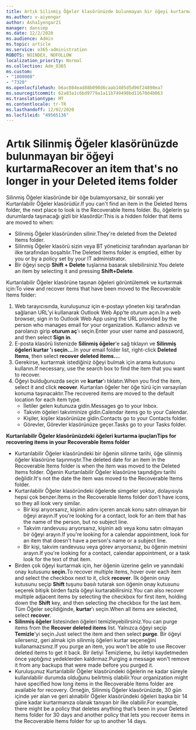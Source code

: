 ```yaml
---
title: Artık Silinmiş Öğeler klasörünüzde bulunmayan bir öğeyi kurtarma
ms.author: v-aiyengar
author: AshaIyengar21
manager: dansimp
ms.date: 12/2/2020
ms.audience: Admin
ms.topic: article
ms.service: o365-administration
ROBOTS: NOINDEX, NOFOLLOW
localization_priority: Normal
ms.collection: Adm_O365
ms.custom:
- "1800008"
- "7320"
ms.openlocfilehash: b6ac084ead88b090d6caab1405d5d96f24890ea7
ms.sourcegitcommit: 62a83a1c6bd9779a1a11b749490bd11670d4b063
ms.translationtype: MT
ms.contentlocale: tr-TR
ms.lasthandoff: 12/02/2020
ms.locfileid: "49565136"
---
```

# <a name="recover-an-item-thats-no-longer-in-your-deleted-items-folder"></a><span data-ttu-id="fa78a-102">Artık Silinmiş Öğeler klasörünüzde bulunmayan bir öğeyi kurtarma</span><span class="sxs-lookup"><span data-stu-id="fa78a-102">Recover an item that's no longer in your Deleted items folder</span></span>

<span data-ttu-id="fa78a-103">Silinmiş Öğeler klasöründe bir öğe bulamıyorsanız, bir sonraki yer Kurtarılabilir Öğeler klasörüdür.</span><span class="sxs-lookup"><span data-stu-id="fa78a-103">If you can't find an item in the Deleted Items folder, the next place to look is the Recoverable Items folder.</span></span> <span data-ttu-id="fa78a-104">Bu, öğelerin şu durumlarda taşınacağı gizli bir klasördür:</span><span class="sxs-lookup"><span data-stu-id="fa78a-104">This is a hidden folder that items are moved to when:</span></span>
- <span data-ttu-id="fa78a-105">Silinmiş Öğeler klasöründen silinir.</span><span class="sxs-lookup"><span data-stu-id="fa78a-105">They're deleted from the Deleted Items folder.</span></span>
- <span data-ttu-id="fa78a-106">Silinmiş Öğeler klasörü sizin veya BT yöneticiniz tarafından ayarlanan bir ilke tarafından boşaltılır.</span><span class="sxs-lookup"><span data-stu-id="fa78a-106">The Deleted Items folder is emptied, either by you or by a policy set by your IT administrator.</span></span>
- <span data-ttu-id="fa78a-107">Bir öğeyi seçip **Shift + Delete** tuşlarına basarak silebilirsiniz.</span><span class="sxs-lookup"><span data-stu-id="fa78a-107">You delete an item by selecting it and pressing **Shift+Delete**.</span></span>

<span data-ttu-id="fa78a-108">Kurtarılabilir Öğeler klasörüne taşınan öğeleri görüntülemek ve kurtarmak için:</span><span class="sxs-lookup"><span data-stu-id="fa78a-108">To view and recover items that have been moved to the Recoverable Items folder:</span></span>
1. <span data-ttu-id="fa78a-109">Web tarayıcısında, kuruluşunuz için e-postayı yöneten kişi tarafından sağlanan URL’yi kullanarak Outlook Web App’te oturum açın.</span><span class="sxs-lookup"><span data-stu-id="fa78a-109">In a web browser, sign in to Outlook Web App using the URL provided by the person who manages email for your organization.</span></span> <span data-ttu-id="fa78a-110">Kullanıcı adınızı ve parolanızı girip **oturum aç**'ı seçin.</span><span class="sxs-lookup"><span data-stu-id="fa78a-110">Enter your user name and password, and then select **Sign in**.</span></span>
1. <span data-ttu-id="fa78a-111">E-posta klasörü listenizde **Silinmiş öğeler**'e sağ tıklayın ve **Silinmiş öğeleri kurtar 'ı seçin...**.</span><span class="sxs-lookup"><span data-stu-id="fa78a-111">In your email folder list, right-click **Deleted Items**, then select **recover deleted items...**.</span></span>
1. <span data-ttu-id="fa78a-112">Gerekirse, kurtarmak istediğiniz öğeyi bulmak için arama kutusunu kullanın.</span><span class="sxs-lookup"><span data-stu-id="fa78a-112">If necessary, use the search box to find the item that you want to recover.</span></span>
1. <span data-ttu-id="fa78a-113">Öğeyi bulduğunuzda seçin ve **kurtar**'ı tıklatın.</span><span class="sxs-lookup"><span data-stu-id="fa78a-113">When you find the item, select it and click **recover**.</span></span>
   <span data-ttu-id="fa78a-114">Kurtarılan öğeler her öğe türü için varsayılan konuma taşınacaktır.</span><span class="sxs-lookup"><span data-stu-id="fa78a-114">The recovered items are moved to the default location for each item type.</span></span>
    - <span data-ttu-id="fa78a-115">İletiler gelen kutunuza gidin.</span><span class="sxs-lookup"><span data-stu-id="fa78a-115">Messages go to your Inbox.</span></span>
    - <span data-ttu-id="fa78a-116">Takvim öğeleri takviminize gidin.</span><span class="sxs-lookup"><span data-stu-id="fa78a-116">Calendar items go to your Calendar.</span></span>
    - <span data-ttu-id="fa78a-117">Kişiler, kişiler klasörünüze gidin.</span><span class="sxs-lookup"><span data-stu-id="fa78a-117">Contacts go to your Contacts folder.</span></span>
    - <span data-ttu-id="fa78a-118">Görevler, Görevler klasörünüze geçer.</span><span class="sxs-lookup"><span data-stu-id="fa78a-118">Tasks go to your Tasks folder.</span></span>

<span data-ttu-id="fa78a-119">**Kurtarılabilir Öğeler klasörünüzdeki öğeleri kurtarma ipuçları**</span><span class="sxs-lookup"><span data-stu-id="fa78a-119">**Tips for recovering items in your Recoverable Items folder**</span></span>

- <span data-ttu-id="fa78a-120">Kurtarılabilir Öğeler klasöründeki bir öğenin silinme tarihi, öğe silinmiş öğeler klasörüne taşınmıştır.</span><span class="sxs-lookup"><span data-stu-id="fa78a-120">The deleted date for an item in the Recoverable Items folder is when the item was moved to the Deleted Items folder.</span></span> <span data-ttu-id="fa78a-121">Öğenin Kurtarılabilir Öğeler klasörüne taşındığını tarihi değildir.</span><span class="sxs-lookup"><span data-stu-id="fa78a-121">It's not the date the item was moved to the Recoverable Items folder.</span></span>
- <span data-ttu-id="fa78a-122">Kurtarılabilir Öğeler klasöründeki öğelerde simgeler yoktur, dolayısıyla hepsi çok benzer.</span><span class="sxs-lookup"><span data-stu-id="fa78a-122">Items in the Recoverable Items folder don't have icons, so they all look very similar.</span></span>
    - <span data-ttu-id="fa78a-123">Bir kişi arıyorsanız, kişinin adını içeren ancak konu satırı olmayan bir öğeyi arayın.</span><span class="sxs-lookup"><span data-stu-id="fa78a-123">If you're looking for a contact, look for an item that has the name of the person, but no subject line.</span></span>
    - <span data-ttu-id="fa78a-124">Takvim randevusu arıyorsanız, kişinin adı veya konu satırı olmayan bir öğeyi arayın.</span><span class="sxs-lookup"><span data-stu-id="fa78a-124">If you're looking for a calendar appointment, look for an item that doesn't have a person's name or a subject line.</span></span>
    - <span data-ttu-id="fa78a-125">Bir kişi, takvim randevusu veya görev arıyorsanız, bu öğenin metnini arayın.</span><span class="sxs-lookup"><span data-stu-id="fa78a-125">If you're looking for a contact, calendar appointment, or a task look for the text of that item.</span></span>
- <span data-ttu-id="fa78a-126">Birden çok öğeyi kurtarmak için, her öğenin üzerine gelin ve yanındaki onay kutusunu **seçin.**</span><span class="sxs-lookup"><span data-stu-id="fa78a-126">To recover multiple items, hover over each item and select the checkbox next to it, click **recover**.</span></span> <span data-ttu-id="fa78a-127">İlk öğenin onay kutusunu seçip **Shift** tuşunu basılı tutarak son öğenin onay kutusunu seçerek bitişik birden fazla öğeyi kurtarabilirsiniz.</span><span class="sxs-lookup"><span data-stu-id="fa78a-127">You can also recover multiple adjacent items by selecting the checkbox for first item, holding down the **Shift** key, and then selecting the checkbox for the last item.</span></span> <span data-ttu-id="fa78a-128">Tüm Öğeler seçildiğinde, **kurtar**'ı seçin.</span><span class="sxs-lookup"><span data-stu-id="fa78a-128">When all items are selected, select **recover**.</span></span>
- <span data-ttu-id="fa78a-129">**Silinmiş öğeler** listesinden öğeleri temizleyebilirsiniz.</span><span class="sxs-lookup"><span data-stu-id="fa78a-129">You can purge items from the **Recover deleted items** list.</span></span> <span data-ttu-id="fa78a-130">Yalnızca öğeyi seçip **Temizle**'yi seçin.</span><span class="sxs-lookup"><span data-stu-id="fa78a-130">Just select the item and then select **purge**.</span></span> <span data-ttu-id="fa78a-131">Bir öğeyi silerseniz, geri almak için silinmiş öğeleri kurtar seçeneğini kullanamazsınız.</span><span class="sxs-lookup"><span data-stu-id="fa78a-131">If you purge an item, you won't be able to use Recover deleted items to get it back.</span></span> <span data-ttu-id="fa78a-132">Bir iletiyi Temizleme, bu iletiyi kaydetmeden önce yaptığınız yedeklerden kaldırmaz.</span><span class="sxs-lookup"><span data-stu-id="fa78a-132">Purging a message won't remove it from any backups that were made before you purged it.</span></span>
- <span data-ttu-id="fa78a-133">Kuruluşunuz Kurtarılabilir Öğeler klasöründeki öğelerin ne kadar süreyle kullanılabilir durumda olduğunu belirtmiş olabilir.</span><span class="sxs-lookup"><span data-stu-id="fa78a-133">Your organization might have specified how long items in the Recoverable Items folder are available for recovery.</span></span> <span data-ttu-id="fa78a-134">Örneğin, Silinmiş Öğeler klasörünüzde, 30 gün içinde yer alan ve geri alınabilir Öğeler klasöründeki öğeleri başka bir 14 güne kadar kurtarmanıza olanak tanıyan bir ilke olabilir.</span><span class="sxs-lookup"><span data-stu-id="fa78a-134">For example, there might be a policy that deletes anything that’s been in your Deleted Items folder for 30 days and another policy that lets you recover items in the Recoverable Items folder for up to another 14 days.</span></span>
